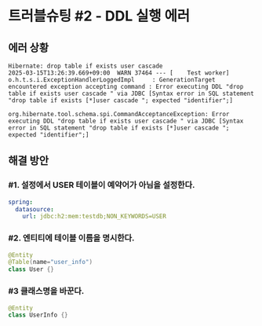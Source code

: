 # 트러블슈팅 #2 - DDL 실행 에러

## 에러 상황
```text
Hibernate: drop table if exists user cascade 
2025-03-15T13:26:39.669+09:00  WARN 37464 --- [    Test worker] o.h.t.s.i.ExceptionHandlerLoggedImpl     : GenerationTarget encountered exception accepting command : Error executing DDL "drop table if exists user cascade " via JDBC [Syntax error in SQL statement "drop table if exists [*]user cascade "; expected "identifier";]

org.hibernate.tool.schema.spi.CommandAcceptanceException: Error executing DDL "drop table if exists user cascade " via JDBC [Syntax error in SQL statement "drop table if exists [*]user cascade "; expected "identifier";]
```

## 해결 방안
### #1. 설정에서 USER 테이블이 예약어가 아님을 설정한다.
```yaml
spring:
  datasource:
    url: jdbc:h2:mem:testdb;NON_KEYWORDS=USER
```

### #2. 엔티티에 테이블 이름을 명시한다.
```kotlin
@Entity
@Table(name="user_info")
class User {}
```

### #3 클래스명을 바꾼다.
```kotlin
@Entity
class UserInfo {}
```
